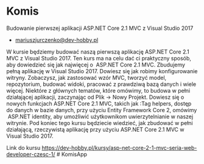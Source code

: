 # Komis
Budowanie pierwszej aplikacji ASP.NET Core 2.1 MVC z Visual Studio 2017

-  mariuszjurczenko@dev-hobby.pl 

W kursie będziemy budować naszą pierwszą aplikację ASP.NET Core 2.1 MVC z Visual Studio 2017. Ten kurs ma na celu dać ci praktyczny sposób, aby dowiedzieć się jak najwięcej o  ASP.NET Core 2.1 MVC. Zbudujemy pełną aplikację w Visual Studio 2017. Dowiesz się jak robimy konfigurowanie witryny. Zobaczysz, jak zastosować wzór MVC, tworzyć model, repozytorium, budować widoki, pracować z prawdziwą bazą danych i wiele więcej. Niektóre z głównych tematów, które omówimy, to budowa w pełni działającej aplikacji, zaczynając od Plik -> Nowy Projekt. Dowiesz się o nowych funkcjach ASP.NET Core 2.1 MVC, takich jak :Tag helpers, dostęp do danych w bazie danych, przy użyciu Entity Framework Core 2, omówimy  ASP.NET identity, aby umożliwić użytkownikom uwierzytelnianie w naszej witrynie. 
Pod koniec tego kursu będziecie wiedzieć, jak zbudować w pełni działającą, rzeczywistą aplikację przy użyciu ASP.NET Core 2.1 MVC w Visual Studio 2017. 

Link do kursu https://dev-hobby.pl/kursy/asp-net-core-2-1-mvc-seria-web-developer-czesc-1/
#   K o m i s A p p  
 